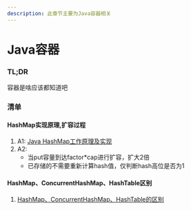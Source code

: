 ```yaml
---
description: 此章节主要为Java容器相关
---
```


# Java容器

### TL;DR

容器是啥应该都知道吧

### 清单

#### HashMap实现原理,扩容过程
1. A1: [Java HashMap工作原理及实现](https://yikun.github.io/2015/04/01/Java-HashMap%E5%B7%A5%E4%BD%9C%E5%8E%9F%E7%90%86%E5%8F%8A%E5%AE%9E%E7%8E%B0/)
2. A2:
    + 当put容量到达factor*cap进行扩容，扩大2倍
    + 已存储的不需要重新计算hash值，仅判断hash高位是否为1

#### HashMap、ConcurrentHashMap、HashTable区别
1. [HashMap、ConcurrentHashMap、HashTable的区别](https://www.jianshu.com/p/c00308c32de4)

